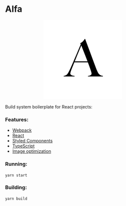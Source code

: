 # Alfa

<p align="center">
    <img src="https://raw.githubusercontent.com/giuliandrimba/alfa/master/public/logo.png" alt="Alfa" />
</p>


Build system boilerplate for React projects:

### __Features:__

* [Webpack](https://webpack.js.org/)
* [React](https://reactjs.org/)
* [Styled Components](https://styled-components.com/)
* [TypeScript](https://www.typescriptlang.org/)
* [Image optimization](https://github.com/Klathmon/imagemin-webpack-plugin)

### __Running:__
`yarn start`

### __Building:__

`yarn build`
